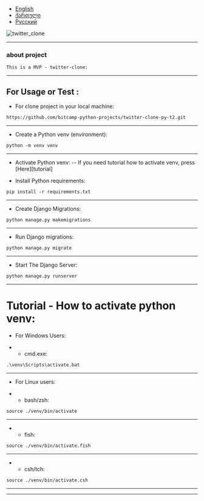 
- [English](https://github.com/bitcamp-group-2/twitter-clone-py-t2/blob/george/readme.md)
- [ქართული](https://github.com/bitcamp-group-2/twitter-clone-py-t2/blob/george/redme.ge.md)
- [Русский](https://github.com/bitcamp-group-2/twitter-clone-py-t2/blob/george/readme.ru.md)

![twitter_clone](https://techcrunch.com/wp-content/uploads/2023/07/x-logo-beheads-twitter-logo.jpg?w=1390&crop=1)

-----

### about project
    This is a MVP - twitter-clone:
-----


## For Usage or Test :
- For clone project in your local machine:
```
https://github.com/bitcamp-python-projects/twitter-clone-py-t2.git
```
-----

- Create a Python venv (environment):
```
python -m venv venv
```
-----

- Activate Python venv:
-- If you need tutorial how to activate venv, press [Here][tutorial]

- Install Python requirements:
```
pip install -r requirements.txt
```
-----

- Create Django Migrations:
```
python manage.py makemigrations
```
-----

- Run Django migrations:
```
python manage.py migrate
```
-----

- Start The Django Server:
```
python manage.py runserver
```
-----


# Tutorial - How to activate python venv:

- For Windows Users:

- - cmd.exe:

```
.\venv\Scripts\activate.bat
```
-----

- For Linux users:

- - bash/zsh:

```
source ./venv/bin/activate
```
-----

- - fish:

```
source ./venv/bin/activate.fish
```
-----

- - csh/tch:

```
source ./venv/bin/activate.csh
```
-----

-----



